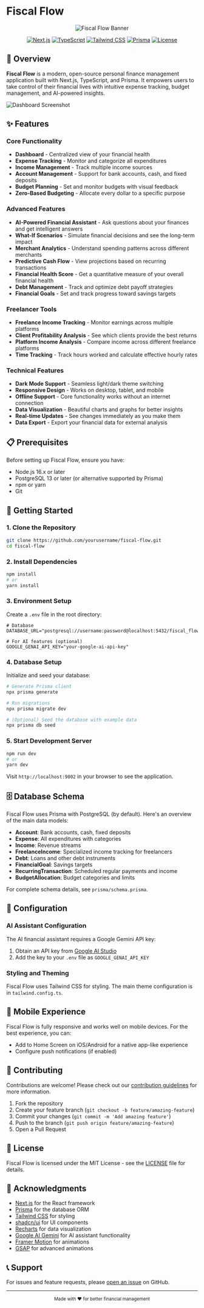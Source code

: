 # Fiscal Flow

<p align="center">
  <img src="./public/images/fiscal-flow-banner.png" alt="Fiscal Flow Banner">
</p>

<div align="center">
  
  [![Next.js](https://img.shields.io/badge/Next.js-13+-000000?style=for-the-badge&logo=next.js)](https://nextjs.org/)
  [![TypeScript](https://img.shields.io/badge/TypeScript-5.0+-3178C6?style=for-the-badge&logo=typescript&logoColor=white)](https://www.typescriptlang.org/)
  [![Tailwind CSS](https://img.shields.io/badge/Tailwind-3.0+-38B2AC?style=for-the-badge&logo=tailwind-css&logoColor=white)](https://tailwindcss.com/)
  [![Prisma](https://img.shields.io/badge/Prisma-Latest-2D3748?style=for-the-badge&logo=prisma&logoColor=white)](https://www.prisma.io/)
  [![License](https://img.shields.io/badge/license-MIT-blue?style=for-the-badge)](LICENSE)
  
</div>

## 🌟 Overview

**Fiscal Flow** is a modern, open-source personal finance management application built with Next.js, TypeScript, and Prisma. It empowers users to take control of their financial lives with intuitive expense tracking, budget management, and AI-powered insights.

![Dashboard Screenshot](./public/images/dashboard-screenshot.png)

## ✨ Features

### Core Functionality
- **Dashboard** - Centralized view of your financial health
- **Expense Tracking** - Monitor and categorize all expenditures
- **Income Management** - Track multiple income sources
- **Account Management** - Support for bank accounts, cash, and fixed deposits
- **Budget Planning** - Set and monitor budgets with visual feedback
- **Zero-Based Budgeting** - Allocate every dollar to a specific purpose

### Advanced Features
- **AI-Powered Financial Assistant** - Ask questions about your finances and get intelligent answers
- **What-If Scenarios** - Simulate financial decisions and see the long-term impact
- **Merchant Analytics** - Understand spending patterns across different merchants
- **Predictive Cash Flow** - View projections based on recurring transactions
- **Financial Health Score** - Get a quantitative measure of your overall financial health
- **Debt Management** - Track and optimize debt payoff strategies
- **Financial Goals** - Set and track progress toward savings targets

### Freelancer Tools
- **Freelance Income Tracking** - Monitor earnings across multiple platforms
- **Client Profitability Analysis** - See which clients provide the best returns
- **Platform Income Analysis** - Compare income across different freelance platforms
- **Time Tracking** - Track hours worked and calculate effective hourly rates

### Technical Features
- **Dark Mode Support** - Seamless light/dark theme switching
- **Responsive Design** - Works on desktop, tablet, and mobile
- **Offline Support** - Core functionality works without an internet connection
- **Data Visualization** - Beautiful charts and graphs for better insights
- **Real-time Updates** - See changes immediately as you make them
- **Data Export** - Export your financial data for external analysis

## 📋 Prerequisites

Before setting up Fiscal Flow, ensure you have:

- Node.js 16.x or later
- PostgreSQL 13 or later (or alternative supported by Prisma)
- npm or yarn
- Git

## 🚀 Getting Started

### 1. Clone the Repository

```bash
git clone https://github.com/yourusername/fiscal-flow.git
cd fiscal-flow
```

### 2. Install Dependencies

```bash
npm install
# or
yarn install
```

### 3. Environment Setup

Create a `.env` file in the root directory:

```
# Database
DATABASE_URL="postgresql://username:password@localhost:5432/fiscal_flow"

# For AI features (optional)
GOOGLE_GENAI_API_KEY="your-google-ai-api-key"
```

### 4. Database Setup

Initialize and seed your database:

```bash
# Generate Prisma client
npx prisma generate

# Run migrations
npx prisma migrate dev

# (Optional) Seed the database with example data
npx prisma db seed
```

### 5. Start Development Server

```bash
npm run dev
# or
yarn dev
```

Visit `http://localhost:9002` in your browser to see the application.

## 🗄️ Database Schema

Fiscal Flow uses Prisma with PostgreSQL (by default). Here's an overview of the main data models:

- **Account**: Bank accounts, cash, fixed deposits
- **Expense**: All expenditures with categories
- **Income**: Revenue streams
- **FreelanceIncome**: Specialized income tracking for freelancers
- **Debt**: Loans and other debt instruments
- **FinancialGoal**: Savings targets
- **RecurringTransaction**: Scheduled regular payments and income
- **BudgetAllocation**: Budget categories and limits

For complete schema details, see `prisma/schema.prisma`.

## 🔧 Configuration

### AI Assistant Configuration

The AI financial assistant requires a Google Gemini API key:

1. Obtain an API key from [Google AI Studio](https://makersuite.google.com/app/apikey)
2. Add the key to your `.env` file as `GOOGLE_GENAI_API_KEY`

### Styling and Theming

Fiscal Flow uses Tailwind CSS for styling. The main theme configuration is in `tailwind.config.ts`.

## 📱 Mobile Experience

Fiscal Flow is fully responsive and works well on mobile devices. For the best experience, you can:

- Add to Home Screen on iOS/Android for a native app-like experience
- Configure push notifications (if enabled)

## 🤝 Contributing

Contributions are welcome! Please check out our [contribution guidelines](CONTRIBUTING.md) for more information.

1. Fork the repository
2. Create your feature branch (`git checkout -b feature/amazing-feature`)
3. Commit your changes (`git commit -m 'Add amazing feature'`)
4. Push to the branch (`git push origin feature/amazing-feature`)
5. Open a Pull Request

## 📄 License

Fiscal Flow is licensed under the MIT License - see the [LICENSE](LICENSE) file for details.

## 🙏 Acknowledgments

- [Next.js](https://nextjs.org/) for the React framework
- [Prisma](https://www.prisma.io/) for the database ORM
- [Tailwind CSS](https://tailwindcss.com/) for styling
- [shadcn/ui](https://ui.shadcn.com/) for UI components
- [Recharts](https://recharts.org/) for data visualization
- [Google AI Gemini](https://ai.google.dev/) for AI assistant functionality
- [Framer Motion](https://www.framer.com/motion/) for animations
- [GSAP](https://greensock.com/gsap/) for advanced animations

## 📞 Support

For issues and feature requests, please [open an issue](https://github.com/yourusername/fiscal-flow/issues) on GitHub.

---

<p align="center">
  <sub>Made with ❤️ for better financial management</sub>
</p>
